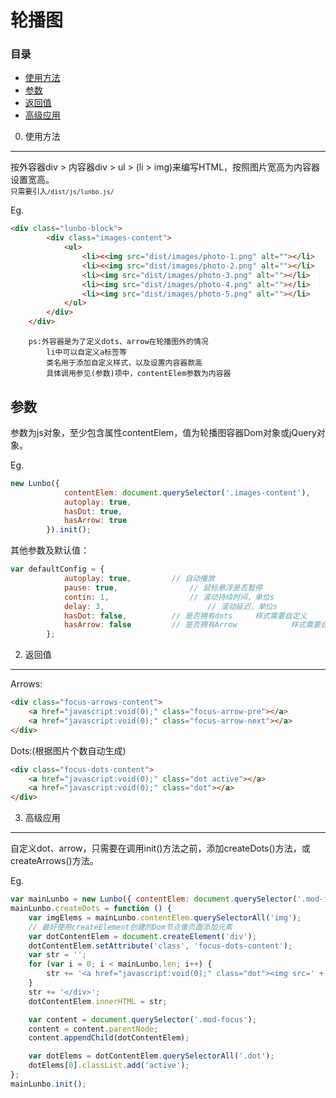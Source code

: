 # 轮播图
### 目录
- [使用方法]()
- [参数]()
- [返回值]()
- [高级应用]()
0. 使用方法
-------
按外容器div > 内容器div > ul > (li > img)来编写HTML，按照图片宽高为内容器设置宽高。  
<small>只需要引入`/dist/js/lunbo.js/`</small>

Eg.
```html
<div class="lunbo-block">
		<div class="images-content">
			<ul>
				<li><<img src="dist/images/photo-1.png" alt=""></li>
				<li><<img src="dist/images/photo-2.png" alt=""></li>
				<li><img src="dist/images/photo-3.png" alt=""></li>
				<li><img src="dist/images/photo-4.png" alt=""></li>
				<li><img src="dist/images/photo-5.png" alt=""></li>
			</ul>
		</div>
	</div>
```
		ps:外容器是为了定义dots、arrow在轮播图外的情况
			li中可以自定义a标签等
			类名用于添加自定义样式，以及设置内容器款高
			具体调用参见(参数)项中，contentElem参数为内容器
参数
---------
参数为js对象，至少包含属性contentElem，值为轮播图容器Dom对象或jQuery对象。  

Eg.
```javascript
new Lunbo({
			contentElem: document.querySelector('.images-content'),
			autoplay: true,
			hasDot: true,
			hasArrow: true
		}).init();
```
其他参数及默认值：
```javascript
var defaultConfig = {
			autoplay: true,			// 自动播放
			pause: true,				// 鼠标悬浮是否暂停
			contin: 1,					// 滚动持续时间，单位s
			delay: 3,						// 滚动延迟，单位s
			hasDot: false,			// 是否拥有dots		样式需要自定义
			hasArrow: false			// 是否拥有Arrow			样式需要自定义
		};
```

2. 返回值
-----------
Arrows:
```html
<div class="focus-arrows-content">
	<a href="javascript:void(0);" class="focus-arrow-pre"></a>
	<a href="javascript:void(0);" class="focus-arrow-next"></a>
</div>
```
Dots:(根据图片个数自动生成)
```html
<div class="focus-dots-content">
	<a href="javascript:void(0);" class="dot active"></a>
	<a href="javascript:void(0);" class="dot"></a>
</div>
```

3. 高级应用
---------------
自定义dot、arrow，只需要在调用init()方法之前，添加createDots()方法，或createArrows()方法。  

Eg.
```javascript
var mainLunbo = new Lunbo({ contentElem: document.querySelector('.mod-focus') });
mainLunbo.createDots = function () {
	var imgElems = mainLunbo.contentElem.querySelectorAll('img');
	// 最好使用createElement创建的Dom节点像页面添加元素
	var dotContentElem = document.createElement('div');
	dotContentElem.setAttribute('class', 'focus-dots-content');
	var str = '';
	for (var i = 0; i < mainLunbo.len; i++) {
		str += '<a href="javascript:void(0);" class="dot"><img src=' + imgElems[i].src + ' alt=' + imgElems[i].alt + ' /></a>';
	}
	str += '</div>';
	dotContentElem.innerHTML = str;

	var content = document.querySelector('.mod-focus');
	content = content.parentNode;
	content.appendChild(dotContentElem);

	var dotElems = dotContentElem.querySelectorAll('.dot');
	dotElems[0].classList.add('active');
};
mainLunbo.init();
```
